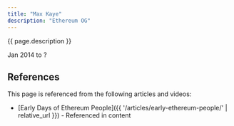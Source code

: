 ```yaml
---
title: "Max Kaye"
description: "Ethereum OG"
---
```


{{ page.description }}

Jan 2014 to ?

## References

This page is referenced from the following articles and videos:

- [Early Days of Ethereum People]({{ '/articles/early-ethereum-people/' | relative_url }}) - Referenced in content
